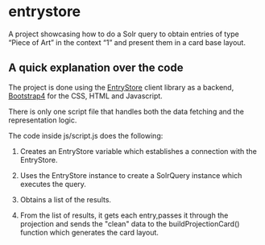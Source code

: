 # entrystore
A project showcasing how to do a Solr query to obtain entries of type “Piece of Art” in the context “1” and present them in a card base layout.


## A quick explanation over the code

The project is done using the [EntryStore](https://entrystore.org/#!JavaScript.md "EntryStore Javascript") client library as a backend, [Bootstrap4](https://getbootstrap.com/ "Bootstrap homepage") for the CSS, HTML and Javascript. 

There is only one script file that handles both the data fetching and the representation logic.

The code inside js/script.js does the following:

1. Creates an EntryStore variable which establishes a connection with the EntryStore.

2. Uses the EntryStore instance to create a SolrQuery instance which executes the query.

3. Obtains a list of the results.  

4. From the list of results, it gets each entry,passes it through the projection and sends the "clean" data to the buildProjectionCard() function which generates the card layout.
